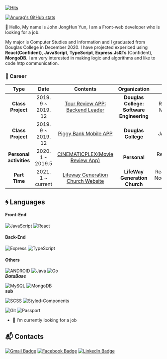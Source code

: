 

[![Hits](https://hits.seeyoufarm.com/api/count/incr/badge.svg?url=https%3A%2F%2Fgithub.com%2Fjohnyun930&count_bg=%23778BE9&title_bg=%238C8C75&icon=javascript.svg&icon_color=%23E7B317&title=hits&edge_flat=false)](https://hits.seeyoufarm.com)

[![Anurag's GitHub stats](https://github-readme-stats.vercel.app/api?username=johnyun930)](https://github.com/anuraghazra/github-readme-stats)

👋 Hello, My name is John JongHun Yun, I am a Front-web developer who is looking for a job.

My major is Computer Studies and Information and I graduated from Douglas College in December 2020. I have projected expericed using **React(Confident)**, **JavaScript**, **TypeScript**, **Express.Js&Ts** (Confident), **MongoDB**. I am very interested in making logic and algorithms and like to code http communication.

### :purple_heart: Career

| **Type** | **Date** | **Contents** | **Organization** | **Stack** |
|:--------:|:--------:|:--------:|:--------:|:--------:|
| **Class Project** | 2019. 9 ~ 2019. 12 | [Tour Review APP: Backend Leader](https://github.com/johnyun930/Tour-Review-Web-App "github link" )| **Douglas College: Software Engineering** |React, Express,  MySql, Node.js|
| **Class Project** | 2019. 9 ~ 2019. 12 | [Piggy Bank Mobile APP](https://github.com/johnyun930/PiggyBank-Android-Project- "github link") | **Douglas College** |  JAVA&&Android|
| **Personal activities** | 2020. 1 ~ 2019.5 | [CINEMATICPLEX(Movie Review App)](https://github.com/johnyun930/CinematicPlex "github link") | **Personal** |React, SCSS, Go, MongoDB |
| **Part Time** | 2021. 1 ~ current | [Lifeway Generation Church Website](https://lifewaygen.ga "Welcome to Lifeway Generation Church")  | **LifeWay Generation Church** |React, TypeScript, Node.js,Express.js, MongoDB 


## :cyclone: Languages
#### Front-End
![JavaScript](https://img.shields.io/badge/JS-%E2%98%85%E2%98%85%E2%98%85%E2%98%85%E2%98%86-0696D7?style=plastic&logo=JavaScript&logoColor=white) 
![React](https://img.shields.io/badge/React-%E2%98%85%E2%98%85%E2%98%85%E2%98%86%E2%98%86-0696D7?style=plastic&logo=React&logoColor=white)
#### Back-End
![Express](https://img.shields.io/badge/Express-%E2%98%85%E2%98%85%E2%98%85%E2%98%86%E2%98%86-0696D7?style=plastic&logo=Express&logoColor=white) 
![TypeScript](https://img.shields.io/badge/TS-%E2%98%85%E2%98%85%E2%98%85%E2%98%86%E2%98%86-0696D7?style=plastic&logo=TypeScript&logoColor=white)
#### Others
![ANDROID](https://img.shields.io/badge/JAVA%20&%20ANDROID-%E2%98%85%E2%98%85%E2%98%85%E2%98%86%E2%98%86-3DDC84?style=plastic&logo=android&logoColor=white)  ![Java](https://img.shields.io/badge/JAVA-%E2%98%85%E2%98%85%E2%98%85%E2%98%85%E2%98%86-red?style=plastic&logo=Java&logoColor=white) ![Go](https://img.shields.io/badge/Go-%E2%98%85%E2%98%85%E2%98%86%E2%98%86%E2%98%86-blue?style=plastic&logo=Go&logoColor=white)  
***DataBase***

![MySQL](https://img.shields.io/badge/MySQL-%E2%98%85%E2%98%85%E2%98%85%E2%98%85%E2%98%86-blue?style=plastic&logo=MySQL&logoColor=white)  ![MongoDB](https://img.shields.io/badge/MongoDB-%E2%98%85%E2%98%85%E2%98%85%E2%98%85%E2%98%86-Green?style=plastic&logo=MongoDB&logoColor=white)  
**sub**

![SCSS](https://img.shields.io/badge/-SCSS-pink?style=plastic&logo=SAss&logoColor=white) ![Styled-Components](https://img.shields.io/badge/Styled_Components-blue?style=plastic&logo=StyledL&logoColor=white) 

![Git](https://img.shields.io/badge/Git-blue?style=plastic&logo=git&logoColor=white) ![Passport](https://img.shields.io/badge/Passport.JS-lightgrey?style=plastic&logo=passport&logoColor=white)
- 🔭 I’m currently looking for a job

## :mailbox_with_mail: Contacts
[![Gmail Badge](https://img.shields.io/badge/Gmail-d14836?style=flat-square&logo=Gmail&logoColor=white&link=mailto:johnyun930@gmail.com)](mailto:johnyun930@gmail.com) [![Facebook Badge](https://img.shields.io/badge/facebook-1877f2?style=flat-square&logo=facebook&logoColor=white&link=https://www.facebook.com/johnyun930)](https://www.facebook.com/johnyun930) [![Linkedin Badge](https://img.shields.io/badge/-LinkedIn-blue?style=flat-square&logo=Linkedin&logoColor=white&link=https://www.linkedin.com/in//jonghunyun)](https://www.linkedin.com/in//jonghunyun)

